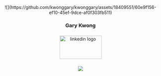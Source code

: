 <div align="center">
![](https://github.com/kwonggary/kwonggary/assets/18409551/60e9f156-ef10-45ef-9dce-af0f303fb511)
</div>

###

<div align="center">
<h3>Gary Kwong
</div>
<div align="center">
  
###



###

<div align="center">
  <a href="https://www.linkedin.com/in/kwonggary/" target="_blank">
    <img src="https://raw.githubusercontent.com/maurodesouza/profile-readme-generator/master/src/assets/icons/social/linkedin/default.svg" alt="linkedin logo" width="135" height="75" />
  </a>
</div>


###


<div align="center">
  <img src="https://visitor-badge.laobi.icu/badge?page_id=kwonggary.kwonggary&left_color=darkgray&right_color=black&left_text=Visits"  />
</div>

